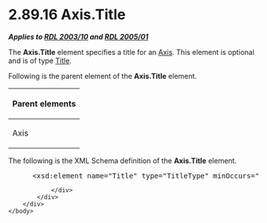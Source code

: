 <html dir="LTR" xmlns:mshelp="http://msdn.microsoft.com/mshelp" xmlns:ddue="http://ddue.schemas.microsoft.com/authoring/2003/5" xmlns:xlink="http://www.w3.org/1999/xlink" xmlns:tool="http://www.microsoft.com/tooltip">
    <head>
        <meta http-equiv="Content-Type" content="text/html; CHARSET=utf-8"></meta>
        <meta name="save" content="history"></meta>
        <title>2.89.16 Axis.Title</title>
        <xml>
            <mshelp:toctitle title="2.89.16 Axis.Title"></mshelp:toctitle>
            <mshelp:rltitle title="[MS-RDL]: Axis.Title"></mshelp:rltitle>
            <mshelp:keyword index="A" term="27a22ab6-ac3a-4b29-a86b-2845b57f5651"></mshelp:keyword>
            <mshelp:attr name="DCSext.ContentType" value="open specification"></mshelp:attr>
            <mshelp:attr name="AssetID" value="27a22ab6-ac3a-4b29-a86b-2845b57f5651"></mshelp:attr>
            <mshelp:attr name="TopicType" value="kbRef"></mshelp:attr>
            <mshelp:attr name="DCSext.Title" value="[MS-RDL]: Axis.Title" />
        </xml>
    </head>
    <body>
        <div id="header">
            <h1 class="heading">2.89.16 Axis.Title</h1>
        </div>
        <div id="mainSection">
            <div id="mainBody">
                <div id="allHistory" class="saveHistory"></div>
                <div id="sectionSection0" class="section" name="collapseableSection">
                    

<p><b><i>Applies to </i></b><a href="a7e2ad00-07c8-4f6d-80ab-3ad55df7b233.md"><b><i>RDL 2003/10</i></b></a><b>
<i>and </i></b><a href="3ebe2912-4958-4832-b391-cad1f5e13338.md"><b><i>RDL 2005/01</i></b></a></p>

<p>The <b>Axis.Title</b> element specifies a title for an <a href="2bfb943e-7cfe-41c1-baa4-5739a99a341b.md">Axis</a>. This element is
optional and is of type <a href="ad26c51e-d1ae-4ab1-9324-7bec1efc2ada.md">Title</a>.</p>

<p>Following is the parent element of the <b>Axis.Title</b>
element.</p>

<table>
 <thead>
  <tr>
   <th>
   <p>Parent elements</p>
   </th>
  </tr>
 </thead>
 <tr>
  <td>
  <p>Axis </p>
  </td>
 </tr>
</table>

<p>The following is the XML Schema definition of the <b>Axis.Title</b>
element.</p>

<dl>
<dd>
<div><pre> &lt;xsd:element name=&quot;Title&quot; type=&quot;TitleType&quot; minOccurs=&quot;0&quot; /&gt;
</pre></div>
</dd></dl>


                </div>
            </div>
        </div>
    </body>
</html>